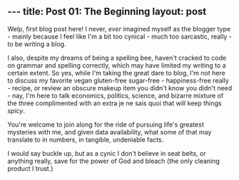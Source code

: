 
--- title: Post 01: The Beginning
layout: post
--- 

Welp, first blog post here! I never, *ever* imagined myself as the blogger type - mainly because I feel like I'm a bit too cynical - much too sarcastic, really - to be writing a blog. 

I also, despite my dreams of being a spelling bee, haven't cracked to code on grammar and spelling correctly, which may have limited my writing to a certain extent. 
So yes, while I'm taking the great dare to blog, I'm not here to discuss my favorite vegan gluten-free sugar-free - happiness-free really - recipe, or review an obscure makeup item you didn't know you didn't need - nay, I'm here to talk economics, politics, science, and bizarre mixture of the three complimented with an extra je ne sais quoi that will keep things *spicy*. 

You're welcome to join along for the ride of pursuing life's greatest mysteries with me, and given data availability, what some of that may translate to in numbers, in tangible, undeniable facts. 

I would say buckle up, but as a cynic I don't believe in seat belts, or anything really, save for the power of God and bleach (the only cleaning product I trust.) 
